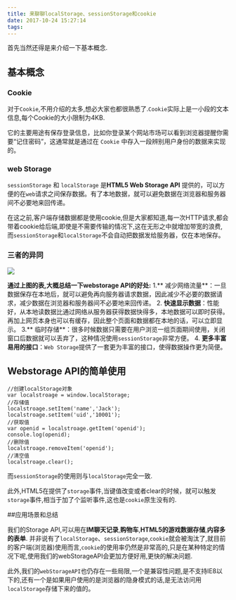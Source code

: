 ```yaml
---
title: 来聊聊localStorage、sessionStorage和cookie
date: 2017-10-24 15:27:14
tags:
---
```

首先当然还得是来介绍一下基本概念.
##	基本概念

###	Cookie
对于`Cookie`,不用介绍的太多,想必大家也都很熟悉了.`Cookie`实际上是一小段的文本信息,每个Cookie的大小限制为4KB.

它的主要用途有保存登录信息，比如你登录某个网站市场可以看到浏览器提醒你需要“记住密码”，这通常就是通过在 `Cookie` 中存入一段辨别用户身份的数据来实现的。

###	web Storage

`sessionStorage` 和 `localStorage` 是**HTML5 Web Storage API** 提供的，可以方便的在`web`请求之间保存数据。有了本地数据，就可以避免数据在浏览器和服务器间不必要地来回传递。

在这之前,客户端存储数据都是使用cookie,但是大家都知道,每一次HTTP请求,都会带着cookie给后端,即使是不需要传输的情况下,这在无形之中就增加带宽的浪费,而`sessionStorage`和`localStorage`不会自动把数据发给服务器，仅在本地保存。


###	三者的异同
![](http://it.dyg.cn/wp-content/uploads/2017/08/Snipaste_2017-08-05_21-13-28.png)

**通过上图的表,大概总结一下webstorage API的好处:**
1.** 减少网络流量**：一旦数据保存在本地后，就可以避免再向服务器请求数据，因此减少不必要的数据请求，减少数据在浏览器和服务器间不必要地来回传递。
2. **快速显示数据**：性能好，从本地读数据比通过网络从服务器获得数据快得多，本地数据可以即时获得。再加上网页本身也可以有缓存，因此整个页面和数据都在本地的话，可以立即显示。
3.** 临时存储**：很多时候数据只需要在用户浏览一组页面期间使用，关闭窗口后数据就可以丢弃了，这种情况使用`sessionStorage`非常方便。
4. **更多丰富易用的接口**：`Web Storage`提供了一套更为丰富的接口，使得数据操作更为简便。

##	Webstorage API的简单使用
	//创建localStorage对象
	var localstroage = window.localStorage;  
	//存储值
	localstroage.setItem('name','Jack');  
	localstroage.setItem('uid','10001');  
	//获取值
	var openid = localstroage.getItem('openid');  
	console.log(openid);
	//删除值
	localstroage.removeItem('openid');  
	//清空值
	localstroage.clear(); 
而`sessionStorage`的使用则与`localStorage`完全一致.

此外,HTML5在提供了`storage`事件,当键值改变或者clear的时候，就可以触发`storage`事件,相当于加了个监听事件,这也是`cookie`原生没有的.


##应用场景和总结

我们的Storage API,可以用在**IM聊天记录**,**购物车**,**HTML5的游戏数据存储**,**内容多的表单**.
并非说有了`localStorage`、`sessionStorage`,`cookie`就会被淘汰了,就目前的客户端(浏览器)使用而言,`cookie`的使用率仍然是非常高的,只是在某种特定的情况下呢,使用我们的webStorageAPI会更加方便好用,更快的解决问题.


此外,我们的`webStorageAPI`也仍存在一些局限,一个是兼容性问题,是不支持IE8以下的,还有一个是如果用户使用的是浏览器的隐身模式的话,是无法访问用`localStorage`存储下来的值的。